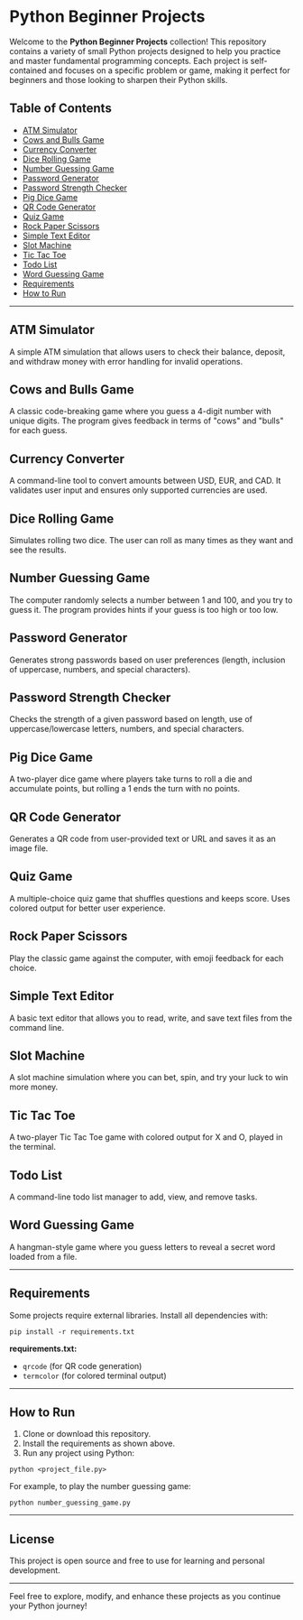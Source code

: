 # Python Beginner Projects

Welcome to the **Python Beginner Projects** collection! This repository contains a variety of small Python projects designed to help you practice and master fundamental programming concepts. Each project is self-contained and focuses on a specific problem or game, making it perfect for beginners and those looking to sharpen their Python skills.

## Table of Contents

- [ATM Simulator](#atm-simulator)
- [Cows and Bulls Game](#cows-and-bulls-game)
- [Currency Converter](#currency-converter)
- [Dice Rolling Game](#dice-rolling-game)
- [Number Guessing Game](#number-guessing-game)
- [Password Generator](#password-generator)
- [Password Strength Checker](#password-strength-checker)
- [Pig Dice Game](#pig-dice-game)
- [QR Code Generator](#qr-code-generator)
- [Quiz Game](#quiz-game)
- [Rock Paper Scissors](#rock-paper-scissors)
- [Simple Text Editor](#simple-text-editor)
- [Slot Machine](#slot-machine)
- [Tic Tac Toe](#tic-tac-toe)
- [Todo List](#todo-list)
- [Word Guessing Game](#word-guessing-game)
- [Requirements](#requirements)
- [How to Run](#how-to-run)

---

## ATM Simulator

A simple ATM simulation that allows users to check their balance, deposit, and withdraw money with error handling for invalid operations.

## Cows and Bulls Game

A classic code-breaking game where you guess a 4-digit number with unique digits. The program gives feedback in terms of "cows" and "bulls" for each guess.

## Currency Converter

A command-line tool to convert amounts between USD, EUR, and CAD. It validates user input and ensures only supported currencies are used.

## Dice Rolling Game

Simulates rolling two dice. The user can roll as many times as they want and see the results.

## Number Guessing Game

The computer randomly selects a number between 1 and 100, and you try to guess it. The program provides hints if your guess is too high or too low.

## Password Generator

Generates strong passwords based on user preferences (length, inclusion of uppercase, numbers, and special characters).

## Password Strength Checker

Checks the strength of a given password based on length, use of uppercase/lowercase letters, numbers, and special characters.

## Pig Dice Game

A two-player dice game where players take turns to roll a die and accumulate points, but rolling a 1 ends the turn with no points.

## QR Code Generator

Generates a QR code from user-provided text or URL and saves it as an image file.

## Quiz Game

A multiple-choice quiz game that shuffles questions and keeps score. Uses colored output for better user experience.

## Rock Paper Scissors

Play the classic game against the computer, with emoji feedback for each choice.

## Simple Text Editor

A basic text editor that allows you to read, write, and save text files from the command line.

## Slot Machine

A slot machine simulation where you can bet, spin, and try your luck to win more money.

## Tic Tac Toe

A two-player Tic Tac Toe game with colored output for X and O, played in the terminal.

## Todo List

A command-line todo list manager to add, view, and remove tasks.

## Word Guessing Game

A hangman-style game where you guess letters to reveal a secret word loaded from a file.

---

## Requirements

Some projects require external libraries. Install all dependencies with:

```
pip install -r requirements.txt
```

**requirements.txt:**

- `qrcode` (for QR code generation)
- `termcolor` (for colored terminal output)

---

## How to Run

1. Clone or download this repository.
2. Install the requirements as shown above.
3. Run any project using Python:

```
python <project_file.py>
```

For example, to play the number guessing game:

```
python number_guessing_game.py
```

---

## License

This project is open source and free to use for learning and personal development.

---

Feel free to explore, modify, and enhance these projects as you continue your Python journey!
